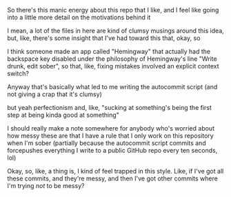 So there's this manic energy about this repo that I like, and I feel like going into a little more detail on the motivations behind it

I mean, a lot of the files in here are kind of clumsy musings around this idea, but, like, there's some insight that I've had toward this that, okay, so

I think someone made an app called "Hemingway" that actually had the backspace key disabled under the philosophy of Hemingway's line "Write drunk, edit sober", so that, like, fixing mistakes involved an explicit context switch?

Anyway that's basically what led to me writing the autocommit script (and not giving a crap that it's clumsy)

but yeah perfectionism and, like, "sucking at something's being the first step at being kinda good at something"

I should really make a note somewhere for anybody who's worried about how messy these are that I have a rule that I only work on this repository when I'm sober (partially because the autocommit script commits and forcepushes everything I write to a public GitHub repo every ten seconds, lol)

Okay, so, like, a thing is, I kind of feel trapped in this style. Like, if I've got all these commits, and they're messy, and then I've got other commits where I'm trying *not* to be messy?

